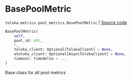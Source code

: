 # BasePoolMetric
`toloka.metrics.pool_metrics.BasePoolMetric` | [Source code](https://github.com/Toloka/toloka-kit/blob/v1.1.3/src/metrics/pool_metrics.py#L44)

```python
BasePoolMetric(
    self,
    pool_id: str,
    *,
    toloka_client: Optional[TolokaClient] = None,
    atoloka_client: Optional[AsyncTolokaClient] = None,
    timeout: timedelta = ...
)
```

Base class for all pool metrics

